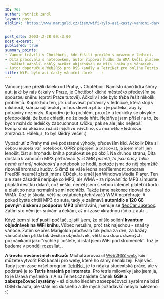 ```yaml
---
ID: 762
author: Patrick Zandl
layout: post
oldlink: 'https://www.marigold.cz/item/wifi-bylo-asi-casty-vanocni-darek

  '
post_date: 2003-12-28 09:43:00
post_excerpt: ''
published: true
summary_points:
- Vánoce trávili v Chotěboři, kde řešili problém s mrazem v lednici.
- Dita pracovala s notebookem, autor ripoval hudbu do WMA kvůli placenému MP3.
- Počítač odhalil náhlý nárůst objednávek na WiFi knihu po Vánocích.
- Autor doporučuje Web2RSS pro RSS kanály a TetriNet pro online Tetris.
title: WiFi bylo asi častý vánoční dárek  - )
---
```


<p>
Vánoce jsme přežili daleko od Prahy, v Chotěboři. Namísto davů lidí a šňůry aut, jaké by nás čekaly v Praze, je Chotěboř klidné městečko především se spoustou sněhu (oproti Praze tutově). Ačkoliv i zde bylo třeba řešit několik problémů. Kupříkladu ten, jak uchovávat potraviny v ledničce, která stojí v místnosti, kde panují teploty mínus deset a přitom je potřeba, aby ty potraviny nezmrzly. Kupodivu je to problém, protože u ledničky se obvykle předpokládá, že bude chladit, ne že bude hřát. Nejdříve jsem přišel na to, že bych mohl do ledničky zabouchnout svíčku, pak se ale jako nejlepší kompromis ukázalo sežrat nejdříve všechno, co nesmělo v ledničce zmrznout. Háleluja, to byl štědrý večer :)</p>

<p>
Vypadnutí z Prahy má své podstatné výhody, především klid. Ačkoliv Dita si sebou musela vzít notebook, GPRS připojení a pracovat, já jsem mohl jen lenošit, číst si hromadu knih a potulovat se po okolí. Na druhou stranu, Dita dostala k vánocům MP3 přehrávač <EM>(s 512MB&#160;paměti, to jsou časy, tohle nemá ani můj notebook:(</EM>&#160;a notebook se hodil, protože jsme do něj okamžitě ripovali hromadu hudby. S čímž se váže jedna nepříjemnost: program FreeRIP neuměl zjistit jména CDček, to uměl jen Windows Media Player. Ten ale zase zásadně neripuje do MP3, ale WMA - za ripování do MP3 si musíte připlati desítku dolarů, což nešlo, neměl jsem s sebou internet platební kartu a platit po netu normální se mi nechtělo. Takže jsme nakonec ripovali do WMA. Což je škoda, většina ostatních přehrávačů WMA nepřehraje. A pokud byste chtěli MP3 do auta, tady je zajímavé <STRONG>autorádio s 120 GB pevným diskem a podporou MP3</STRONG> přehrávání, jmenuje se <A href="http://www.mstation.cz/index_neo35.htm" target=_blank>NeoCar Jukebox</A>. Zatím si o něm jen snívám a čekám, až mi zase ukradnou rádio z auta...</p>

<p>
Když jsem si teď pustil počítač, zjistil jsem, že přišlo solidní <STRONG>kvantum objednávek na WiFi knihu.</STRONG> Vůbec netuším, proč tak najednou - snad ty vánoce. Zatím se přes Marigolda prodávala tak jedna za den, za každý vánoční den přišla tak desítka objednávek, většinou doprovázených poznámkami jako "rychle ji pošlete, dostal jsem WiFi pod stromeček". Tož je budeme v pondělí rozesílat...</p>

<p>
<STRONG>A trocha nevánočních odkazů:</STRONG> Michal zprovoznil <A href="http://web2rss.vyvojar.cz/" target=_blank>Web2RSS web</A>, kde můžete vytvořit RSS kanál i pro weby, které ho samy nenabízejí. Fajn věc. Tady jsem zase našel program <A href="http://skupina50.wz.cz/index.php?dir=./TetriNET&amp;prevdir=" target=_blank>TetriNet,</A> je to nějaká studentská práce, ale v podstatě je to <STRONG>Tetris hratelná po internetu</STRONG>. Pro tetris milovníky jako jsem já, to je lákavá myšlenka :) A <A href="http://www.telnet.cz/index.php?ID=103&amp;basket=fe4e5aef60b34da253e9288983e197a2" target=_blank>na Telnet.cz </A>najdete článek <STRONG>GSM a zabezpečovací systémy</STRONG> - už dlouho hledám zabezpečovací systém na bázi GSM do auta, ale stále nic slušného a dle mých požadavků nebylo nalezeno :(</p>